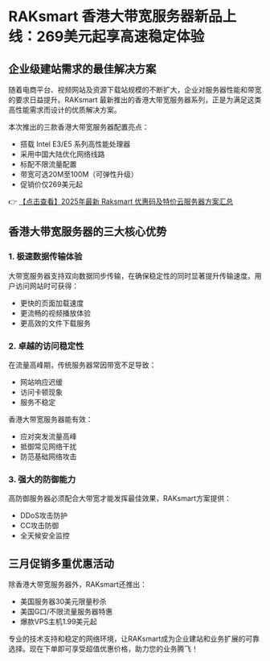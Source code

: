 # RAKsmart 香港大带宽服务器新品上线：269美元起享高速稳定体验

## 企业级建站需求的最佳解决方案

随着电商平台、视频网站及资源下载站规模的不断扩大，企业对服务器性能和带宽的要求日益提升。RAKsmart 最新推出的香港大带宽服务器系列，正是为满足这类高性能需求而设计的优质解决方案。

本次推出的三款香港大带宽服务器配置亮点：
- 搭载 Intel E3/E5 系列高性能处理器
- 采用中国大陆优化网络线路
- 标配不限流量配置
- 带宽可选20M至100M（可弹性升级）
- 促销价仅269美元起

👉 [【点击查看】2025年最新 Raksmart 优惠码及特价云服务器方案汇总](https://bit.ly/raksmart)

## 香港大带宽服务器的三大核心优势

### 1. 极速数据传输体验
大带宽服务器支持双向数据同步传输，在确保稳定性的同时显著提升传输速度。用户访问网站时可获得：
- 更快的页面加载速度
- 更流畅的视频播放体验
- 更高效的文件下载服务

### 2. 卓越的访问稳定性
在流量高峰期，传统服务器常因带宽不足导致：
- 网站响应迟缓
- 访问卡顿现象
- 服务不稳定

香港大带宽服务器能有效：
- 应对突发流量高峰
- 抵御常见网络干扰
- 防范基础网络攻击

### 3. 强大的防御能力
高防御服务器必须配合大带宽才能发挥最佳效果，RAKsmart方案提供：
- DDoS攻击防护
- CC攻击防御
- 全天候安全监控

## 三月促销多重优惠活动
除香港大带宽服务器外，RAKsmart还推出：
- 美国服务器30美元限量秒杀
- 美国G口/不限流量服务器特惠
- 爆款VPS主机1.99美元起

专业的技术支持和稳定的网络环境，让RAKsmart成为企业建站和业务扩展的可靠选择。现在下单即可享受超值优惠价格，助力您的业务腾飞！